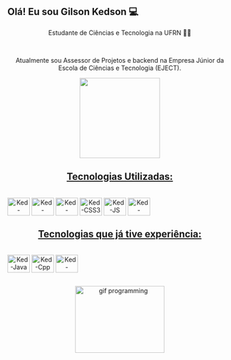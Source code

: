 ## Olá! Eu sou Gilson Kedson 💻

<p align="center"> Estudante de Ciências e Tecnologia na UFRN 👨‍🎓</p></br>
<p align="center">Atualmente sou Assessor de Projetos e backend na Empresa Júnior da Escola de Ciências e Tecnologia (EJECT).</p>

<div align="center">
  <a href="https://github.com/GilsonKedson">
  <img height="180em" src="https://github-readme-stats.vercel.app/api?username=GilsonKedson&show_icons=true&theme=github_dark&include_all_commits=true&count_private=true"/>
  <!--<img height="180em" src="https://github-readme-stats.vercel.app/api/top-langs/?username=GilsonKedson&layout=compact&langs_count=7&theme=github_dark"/>-->
</div>

 <h2 align="center"> Tecnologias Utilizadas: </h2>
 
<div align="center" style="display: inline-block"><br>
  <img align="center" alt="Ked-Python" height="40" width="50" src="https://cdn.jsdelivr.net/gh/devicons/devicon/icons/python/python-original.svg"/>
  <img align="center" alt="Ked-Django" height="40" width="50" src="https://cdn.jsdelivr.net/gh/devicons/devicon/icons/django/django-original.svg"/>
  <img align="center" alt="Ked-HTML5" height="40" width="50" src="https://cdn.jsdelivr.net/gh/devicons/devicon/icons/html5/html5-original.svg"/>
  <img align="center" alt="Ked-CSS3" height="40" width="50" src="https://cdn.jsdelivr.net/gh/devicons/devicon/icons/css3/css3-original.svg"/>
  <img align="center" alt="Ked-JS" height="40" width="50" src="https://cdn.jsdelivr.net/gh/devicons/devicon/icons/javascript/javascript-original.svg"/>
  <img align="center" alt="Ked-PGSQL" height="40" width="50" src="https://cdn.jsdelivr.net/gh/devicons/devicon/icons/postgresql/postgresql-original-wordmark.svg" />
</div>
  
 <h2 align="center"> Tecnologias que já tive experiência: </h2>
 
<div align="center" style="display: inline-block"><br>
  <img align="center" alt="Ked-Java" height="40" width="50" src="https://cdn.jsdelivr.net/gh/devicons/devicon/icons/java/java-original.svg" />
  <img align="center" alt="Ked-Cpp" height="40" width="50" src="https://cdn.jsdelivr.net/gh/devicons/devicon/icons/cplusplus/cplusplus-original.svg"/>
  <img align="center" alt="Ked-MYSQL" height="40" width="50" src="https://cdn.jsdelivr.net/gh/devicons/devicon/icons/mysql/mysql-original-wordmark.svg" />
</div>
 
##
  
<div align="center">
  <img align="center" height="150" width="200" alt="gif programming" src="https://i.pinimg.com/originals/e4/26/70/e426702edf874b181aced1e2fa5c6cde.gif">
</div>
